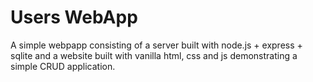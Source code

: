 # Users WebApp
A simple webpapp consisting of a server built with node.js + express + sqlite and a website built with vanilla html, css and js demonstrating a simple CRUD application.